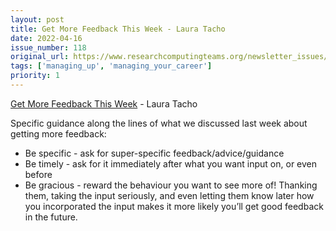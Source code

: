 ```yaml
---
layout: post
title: Get More Feedback This Week - Laura Tacho
date: 2022-04-16
issue_number: 118
original_url: https://www.researchcomputingteams.org/newsletter_issues/0118
tags: ['managing_up', 'managing_your_career']
priority: 1
---
```


<!-- markdownlint-disable MD033 -->
<!-- markdownlint-disable MD041 -->
<!-- markdownlint-disable MD049 -->

[Get More Feedback This Week](https://lauratacho.com/blog/get-more-feedback-this-week) - Laura Tacho

Specific guidance along the lines of what we discussed last week about getting more feedback:

- Be specific - ask for super-specific feedback/advice/guidance
- Be timely - ask for it immediately after what you want input on, or even before
- Be gracious - reward the behaviour you want to see more of!  Thanking them, taking the input seriously, and even letting them know later how you incorporated the input makes it more likely you’ll get good feedback in the future.